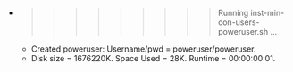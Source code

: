 * >>>>>>>>> Running inst-min-con-users-poweruser.sh ...
  * Created poweruser: Username/pwd = poweruser/poweruser.
  * Disk size = 1676220K. Space Used = 28K. Runtime = 00:00:00:01.
